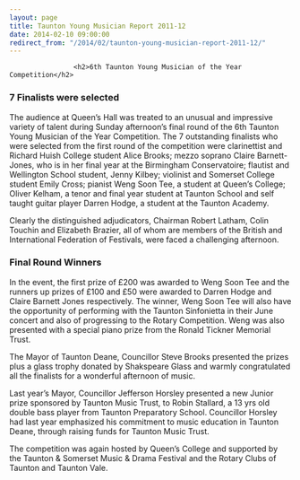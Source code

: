 ```yaml
---
layout: page
title: Taunton Young Musician Report 2011-12
date: 2014-02-10 09:00:00
redirect_from: "/2014/02/taunton-young-musician-report-2011-12/"
---
```

<section>

                    
                    <h2>6th Taunton Young Musician of the Year Competition</h2>
<h3>7 Finalists were selected</h3>
<p>The audience at Queen’s Hall was treated to an unusual and impressive variety of talent during Sunday afternoon’s final round of the 6th Taunton Young Musician of the Year Competition. The 7 outstanding finalists who were selected from the first round of the competition were clarinettist and Richard Huish College student Alice Brooks; mezzo soprano Claire Barnett-Jones, who is in her final year at the Birmingham Conservatoire; flautist and Wellington School student, Jenny Kilbey; violinist and Somerset College student Emily Cross; pianist Weng Soon Tee, a student at Queen’s College; Oliver Kelham, a tenor and final year student at Taunton School and self taught guitar player Darren Hodge, a student at the Taunton Academy. </p>
<p>Clearly the distinguished adjudicators, Chairman Robert Latham, Colin Touchin and Elizabeth Brazier, all of whom are members of the British and International Federation of Festivals, were faced a challenging afternoon.</p>
<h3>Final Round Winners</h3>
<p>In the event, the first prize of £200 was awarded to Weng Soon Tee and the runners up prizes of £100 and £50 were awarded to Darren Hodge and Claire Barnett Jones respectively. The winner, Weng Soon Tee will also have the opportunity of performing with the Taunton Sinfonietta in their June concert and also of progressing to the Rotary Competition. Weng was also presented with a special piano prize from the Ronald Tickner Memorial Trust.</p>
<p>The Mayor of Taunton Deane, Councillor Steve Brooks presented the prizes plus a glass trophy donated by Shakspeare Glass and warmly congratulated all the finalists for a wonderful afternoon of music.</p>
<p>Last year’s Mayor, Councillor Jefferson Horsley presented a new Junior prize sponsored by Taunton Music Trust, to Robin Stallard, a 13 yrs old double bass player from Taunton Preparatory School. Councillor Horsley had last year emphasized his commitment to music education in Taunton Deane, through raising funds for Taunton Music Trust.</p>
<p>The competition was again hosted by Queen’s College and supported by the Taunton &#038; Somerset Music &#038; Drama Festival and the Rotary Clubs of Taunton and Taunton Vale.  </p>

                
</section>
